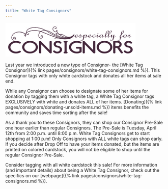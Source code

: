 ```yaml
---
title: "White Tag Consignors"
---
```


![](/img/blog/especiallyForConsignors.png)

Last year we introduced a new type of Consignor- the [White Tag Consignor]({% link pages/consignors/white-tag-consignors.md %}). This Consignor tags with only white cardstock and donates all her items at sale end.

While any Consignor can choose to designate some of her items for donation by tagging them with a white tag, a White Tag Consignor tags EXCLUSIVELY with white and donates ALL of her items. [Donating]({% link pages/consignors/donating-unsold-items.md %}) items benefits the community and saves time sorting after the sale!

As a thank you to these Consignors, they can shop our Consignor Pre-Sale one hour earlier than regular Consignors. The Pre-Sale is Tuesday, April 12th from 2:00 p.m. until 8:00 p.m. White Tag Consignors get to start shopping at 1:00 p.m! Only Consignors with ALL white tags can shop early. If you decide after Drop Off to have your items donated, but the items are printed on colored cardstock, you will not be eligible to shop until the regular Consignor Pre-Sale.

Consider tagging with all white cardstock this sale! For more information (and important details) about being a White Tag Consignor, check out the specifics on our [webpage]({% link pages/consignors/white-tag-consignors.md %}).
